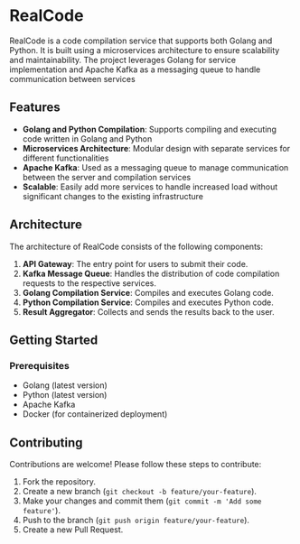 # RealCode

RealCode is a code compilation service that supports both Golang and Python. It is built using a microservices architecture to ensure scalability and maintainability. The project leverages Golang for service implementation and Apache Kafka as a messaging queue to handle communication between services

## Features

- **Golang and Python Compilation**: Supports compiling and executing code written in Golang and Python
- **Microservices Architecture**: Modular design with separate services for different functionalities
- **Apache Kafka**: Used as a messaging queue to manage communication between the server and compilation services
- **Scalable**: Easily add more services to handle increased load without significant changes to the existing infrastructure

## Architecture

The architecture of RealCode consists of the following components:

1. **API Gateway**: The entry point for users to submit their code.
2. **Kafka Message Queue**: Handles the distribution of code compilation requests to the respective services.
3. **Golang Compilation Service**: Compiles and executes Golang code.
4. **Python Compilation Service**: Compiles and executes Python code.
5. **Result Aggregator**: Collects and sends the results back to the user.

## Getting Started

### Prerequisites

- Golang (latest version)
- Python (latest version)
- Apache Kafka
- Docker (for containerized deployment)

## Contributing

Contributions are welcome! Please follow these steps to contribute:

1. Fork the repository.
2. Create a new branch (`git checkout -b feature/your-feature`).
3. Make your changes and commit them (`git commit -m 'Add some feature'`).
4. Push to the branch (`git push origin feature/your-feature`).
5. Create a new Pull Request.


